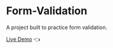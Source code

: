 # Form-Validation

A project built to practice form validation.

[Live Demo](https://terencechew.github.io/form-validation/) :point_left:
